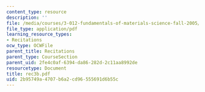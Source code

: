 ```yaml
---
content_type: resource
description: ''
file: /media/courses/3-012-fundamentals-of-materials-science-fall-2005/2b95749a4707b6a2cd96555691d6b55c_rec3b.pdf
file_type: application/pdf
learning_resource_types:
- Recitations
ocw_type: OCWFile
parent_title: Recitations
parent_type: CourseSection
parent_uid: 2fe4c0af-6394-da86-282d-2c11aa8992de
resourcetype: Document
title: rec3b.pdf
uid: 2b95749a-4707-b6a2-cd96-555691d6b55c
---
```

